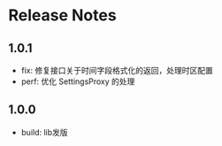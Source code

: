 # Release Notes

## 1.0.1
- fix: 修复接口关于时间字段格式化的返回，处理时区配置
- perf: 优化 SettingsProxy 的处理

## 1.0.0
- build: lib发版
